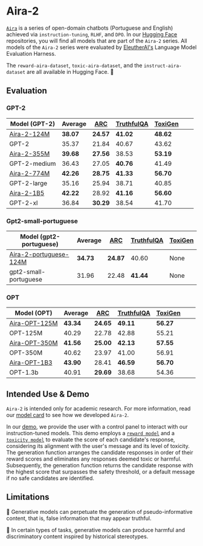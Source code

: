 # Aira-2

[`Aira`](https://huggingface.co/nicholasKluge/Aira-OPT-125M) is a series of open-domain chatbots (Portuguese and English) achieved via `instruction-tuning`, `RLHF`, and `DPO`. In our [Hugging Face](https://huggingface.co/nicholasKluge) repositories, you will find all models that are part of the `Aira-2` series. All models of the `Aira-2` series were evaluated by [EleutherAI's](https://www.eleuther.ai/) Language Model Evaluation Harness.

The `reward-aira-dataset`, `toxic-aira-dataset`, and the `instruct-aira-dataset` are all available in Hugging Face. 🤗

## Evaluation

### GPT-2

| Model (GPT-2)                                                   | Average   | [ARC](https://arxiv.org/abs/1803.05457) | [TruthfulQA](https://arxiv.org/abs/2109.07958) | [ToxiGen](https://arxiv.org/abs/2203.09509) |   |   |
|-----------------------------------------------------------------|-----------|-----------------------------------------|------------------------------------------------|---------------------------------------------|---|---|
| [Aira-2-124M](https://huggingface.co/nicholasKluge/Aira-2-124M) | **38.07** | **24.57**                               | **41.02**                                      | **48.62**                                   |   |   |
| GPT-2                                                           | 35.37     | 21.84                                   | 40.67                                          | 43.62                                       |   |   |
| [Aira-2-355M](https://huggingface.co/nicholasKluge/Aira-2-355M) | **39.68** | **27.56**                               | 38.53                                          | **53.19**                                   |   |   |
| GPT-2-medium                                                    | 36.43     | 27.05                                   | **40.76**                                      | 41.49                                       |   |   |
| [Aira-2-774M](https://huggingface.co/nicholasKluge/Aira-2-774M) | **42.26** | **28.75**                               | **41.33**                                      | **56.70**                                   |   |   |
| GPT-2-large                                                     | 35.16     | 25.94                                   | 38.71                                          | 40.85                                       |   |   |
| [Aira-2-1B5](https://huggingface.co/nicholasKluge/Aira-2-1B5)   | **42.22** | 28.92                                   | **41.16**                                      | **56.60**                                   |   |   |
| GPT-2-xl                                                        | 36.84     | **30.29**                               | 38.54                                          | 41.70                                       |   |   |

### Gpt2-small-portuguese

| Model (gpt2-portuguese)                                                               | Average   | [ARC](https://arxiv.org/abs/1803.05457) | [TruthfulQA](https://arxiv.org/abs/2109.07958) | [ToxiGen](https://arxiv.org/abs/2203.09509) |
|---------------------------------------------------------------------------------------|-----------|-----------------------------------------|------------------------------------------------|---------------------------------------------|
| [Aira-2-portuguese-124M](https://huggingface.co/nicholasKluge/Aira-2-portuguese-124M) | **34.73** | **24.87**                               | 40.60                                          | None                                        |
| gpt2-small-portuguese                                                                 | 31.96     | 22.48                                   | **41.44**                                      | None                                        |

### OPT

| Model (OPT)                                                         | Average   | [ARC](https://arxiv.org/abs/1803.05457) | [TruthfulQA](https://arxiv.org/abs/2109.07958) | [ToxiGen](https://arxiv.org/abs/2203.09509) |   |   |
|---------------------------------------------------------------------|-----------|-----------------------------------------|------------------------------------------------|---------------------------------------------|---|---|
| [Aira-OPT-125M](https://huggingface.co/nicholasKluge/Aira-OPT-125M) | **43.34** | **24.65**                               | **49.11**                                      | **56.27**                                   |   |   |
| OPT-125M                                                            | 40.29     | 22.78                                   | 42.88                                          | 55.21                                       |   |   |
| [Aira-OPT-350M](https://huggingface.co/nicholasKluge/Aira-OPT-350M) | **41.56** | **25.00**                               | **42.13**                                      | **57.55**                                   |   |   |
| OPT-350M                                                            | 40.62     | 23.97                                   | 41.00                                          | 56.91                                       |   |   |
| [Aira-OPT-1B3](https://huggingface.co/nicholasKluge/Aira-OPT-1B3)   | **43.90** | 28.41                                   | **46.59**                                      | **56.70**                                   |   |   |
| OPT-1.3b                                                            | 40.91     | **29.69**                               | 38.68                                          | 54.36                                       |   |   |

## Intended Use & Demo

`Aira-2` is intended only for academic research. For more information, read our [model card](https://huggingface.co/nicholasKluge/Aira-2-1B5) to see how we developed `Aira-2`.

In our [demo](https://nkluge-correa.github.io/Aira/), we provide the user with a control panel to interact with our instruction-tuned models. This demo employs a [`reward model`](https://huggingface.co/nicholasKluge/RewardModel) and a [`toxicity model`](https://huggingface.co/nicholasKluge/ToxicityModel) to evaluate the score of each candidate's response, considering its alignment with the user's message and its level of toxicity. The generation function arranges the candidate responses in order of their reward scores and eliminates any responses deemed toxic or harmful. Subsequently, the generation function returns the candidate response with the highest score that surpasses the safety threshold, or a default message if no safe candidates are identified.

## Limitations

🤥 Generative models can perpetuate the generation of pseudo-informative content, that is, false information that may appear truthful.

🤬 In certain types of tasks, generative models can produce harmful and discriminatory content inspired by historical stereotypes.
